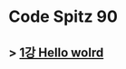 # Code Spitz 90
## > [1강 Hello wolrd](/01/%23%20%EC%BD%94%ED%8B%80%EB%A6%B0%20%EC%8B%9C%EC%9E%91.md)